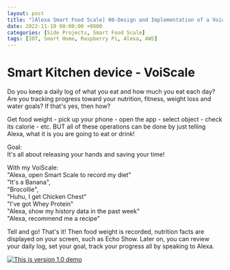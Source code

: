 ```yaml
---
layout: post
title: "[Alexa Smart Food Scale] 00-Design and Implementation of a Voice Scale"
date: 2022-11-10 00:00:00 +0800
categories: [Side Projects, Smart Food Scale]
tags: [IOT, Smart Home, Raspberry Pi, Alexa, AWS]
---
```


# Smart Kitchen device - VoiScale
Do you keep a daily log of what you eat and how much you eat each day? Are you tracking progress toward your nutrition, fitness, weight loss and water goals? If that's yes, then how?

Get food weight - pick up your phone - open the app - select object - check its calorie - etc. BUT all of these operations can be done by just telling Alexa, what it is you are going to eat or drink! 

Goal: <br />
It's all about releasing your hands and saving your time!

With my VoiScale: <br />
"Alexa, open Smart Scale to record my diet"   <br />
"It's a Banana",   <br />
"Brocollie",   <br />
"Huhu, I get Chicken Chest"  <br />
"I've got Whey Protein" <br />
"Alexa, show my history data in the past week"  <br />
"Alexa, recommend me a recipe"

Tell and go! That's it! Then food weight is recorded, nutrition facts are displayed on your screen, such as Echo Show. Later on, you can review your daily log, set your goal, track your progress all by speaking to Alexa.  

[![This is version 1.0 demo](http://img.youtube.com/vi/6Fabb_frpvI/0.jpg)](https://www.youtube.com/watch?v=6Fabb_frpvI "An Smart Voice Weight Scale")




